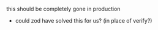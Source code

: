 this should be completely gone in production
- could zod have solved this for us? (in place of verify?)
